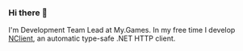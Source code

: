 ### Hi there 👋

I'm Development Team Lead at My.Games. In my free time I develop [NClient](https://github.com/nclient/NClient), an automatic type-safe .NET HTTP client.
